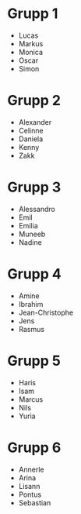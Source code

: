 # Grupp 1

- Lucas
- Markus
- Monica
- Oscar
- Simon

# Grupp 2

- Alexander
- Celinne
- Daniela
- Kenny
- Zakk

# Grupp 3

- Alessandro
- Emil
- Emilia
- Muneeb
- Nadine

# Grupp 4

- Amine
- Ibrahim
- Jean-Christophe
- Jens
- Rasmus

# Grupp 5

- Haris
- Isam
- Marcus
- Nils
- Yuria

# Grupp 6

- Annerle
- Arina
- Lisann
- Pontus
- Sebastian

